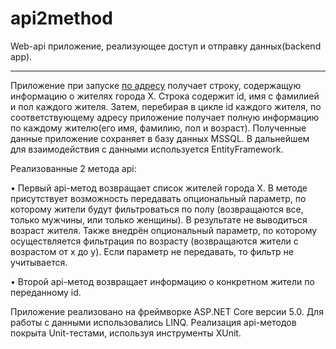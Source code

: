 # api2method
Web-api приложение, реализующее доступ и отправку данных(backend app).
___

Приложение при запуске [по адресу](http://testlodtask20172.azurewebsites.net/task) получает строку, содержащую информацию о жителях города X. Строка содержит id, имя с фамилией и пол каждого жителя. Затем, перебирая в цикле id каждого жителя, по соответствующему адресу приложение получает полную информацию по каждому жителю(его имя, фамилию, пол и возраст). Полученные данные приложение сохраняет в базу данных MSSQL. В дальнейшем для взаимодействия с данными используется EntityFramework.

Реализованные 2 метода api:    

• Первый api-метод возвращает список жителей города X. В методе присутствует возможность передавать опциональный параметр, по которому жители будут фильтроваться по полу (возвращаются все, только мужчины, или только женщины). В результате не выводиться возраст жителя. Также внедрён опциональный параметр, по которому осуществляется фильтрация по возрасту (возвращаются жители  с возрастом от x до y). Если параметр не передавать, то фильтр не учитывается.

• Второй api-метод возвращает информацию о конкретном жители по переданному id.    

Приложение реализовано на фреймворке ASP.NET Core версии 5.0. Для работы с данными использовались LINQ. Реализация api-методов покрыта Unit-тестами, используя инструменты XUnit. 
